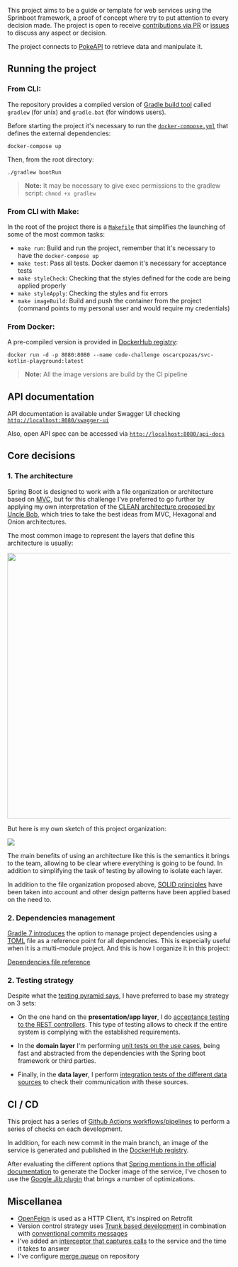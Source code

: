 This project aims to be a guide or template for web services using the Sprinboot framework, a proof of concept where try to put attention to every decision made. The project is open to receive 
[contributions via PR](https://github.com/oscarcpozas/springboot-svc-playground/pulls) or [issues](https://github.com/oscarcpozas/springboot-svc-playground/issues) to discuss any aspect or decision.

The project connects to [PokeAPI](https://pokeapi.co) to retrieve data and manipulate it.

## Running the project

### From CLI:

The repository provides a compiled version of [Gradle build tool](https://gradle.org) called `gradlew` (for unix) and `gradle.bat` (for windows users).

Before starting the project it's necessary to run the [`docker-compose.yml`](https://github.com/oscarcpozas/springboot-svc-playground/blob/main/docker-compose.yml) that defines the external dependencies:

```shell
docker-compose up
```

Then, from the root directory:

```shell
./gradlew bootRun
```

> **Note:** It may be necessary to give exec permissions to the gradlew script: `chmod +x gradlew`

### From CLI with Make:

In the root of the project there is a [`Makefile`](https://github.com/oscarcpozas/blob/main/Makefile) that simplifies the launching of some of the most common tasks:

- `make run`: Build and run the project, remember that it's necessary to have the `docker-compose up`
- `make test`: Pass all tests. Docker daemon it's necessary for acceptance tests
- `make styleCheck`: Checking that the styles defined for the code are being applied properly
- `make styleApply`: Checking the styles and fix errors
- `make imageBuild`: Build and push the container from the project (command points to my personal user and would require my credentials)

### From Docker:

A pre-compiled version is provided in [DockerHub registry](https://hub.docker.com/r/oscarcpozas/svc-kotlin-playground):

```shell
docker run -d -p 8080:8080 --name code-challenge oscarcpozas/svc-kotlin-playground:latest
```

> **Note:** All the image versions are build by the CI pipeline

## API documentation

API documentation is available under Swagger UI checking [`http://localhost:8080/swagger-ui`](http://localhost:8080/swagger-ui)

Also, open API spec can be accessed via [`http://localhost:8080/api-docs`](http://localhost:8080/api-docs)

## Core decisions

### 1. The architecture

Spring Boot is designed to work with a file organization or architecture based on [MVC](https://www.javatpoint.com/mvc-architecture-in-java),
but for this challenge I've preferred to go further by applying my own interpretation of the [CLEAN architecture proposed by Uncle Bob](https://blog.cleancoder.com/uncle-bob/2012/08/13/the-clean-architecture.html),
which tries to take the best ideas from MVC, Hexagonal and Onion architectures.

The most common image to represent the layers that define this architecture is usually:

<img src="https://blog.cleancoder.com/uncle-bob/images/2012-08-13-the-clean-architecture/CleanArchitecture.jpg" width="600" />

But here is my own sketch of this project organization:

<img src="https://i.postimg.cc/6qPKywkZ/Untitled-2023-04-20-1357.png" />

The main benefits of using an architecture like this is the semantics it brings to the team, allowing to be clear where
everything is going to be found. In addition to simplifying the task of testing by allowing to isolate each layer.

In addition to the file organization proposed above, [SOLID principles](https://www.digitalocean.com/community/conceptual-articles/s-o-l-i-d-the-first-five-principles-of-object-oriented-design) have been taken into account and other design
patterns have been applied based on the need to.

### 2. Dependencies management

[Gradle 7 introduces](https://docs.gradle.org/current/userguide/platforms.html#sub:version-catalog) the option to manage project dependencies using a [TOML](https://toml.io/en) file as a reference
point for all dependencies. This is especially useful when it is a multi-module project. And this is how I organize it in this project:

[Dependencies file reference](https://github.com/oscarcpozas/springboot-svc-playground/blob/main/gradle/libs.versions.toml)

### 2. Testing strategy

Despite what the [testing pyramid says](https://martinfowler.com/bliki/TestPyramid.html), I have preferred to base my strategy on 3 sets:

* On the one hand on the **presentation/app layer**, I do [acceptance testing to the REST controllers](https://github.com/oscarcpozas/fever-code-challenge/blob/main/src/test/kotlin/oscar/c/pozas/svc/app/controller/FeverPublicControllerAcceptanceTest.kt).
  This type of testing allows to check if the entire system is complying with the established requirements.

* In the **domain layer** I'm performing [unit tests on the use cases](https://github.com/oscarcpozas/fever-code-challenge/blob/main/src/test/kotlin/oscar/c/pozas/svc/domain/usecase/SearchEventsUseCaseTest.kt),
  being fast and abstracted from the dependencies with the Spring boot framework or third parties.

* Finally, in the **data layer**, I perform [integration tests of the different data sources](https://github.com/oscarcpozas/fever-code-challenge/blob/main/src/test/kotlin/oscar/c/pozas/svc/infrastructure/datasource/EventsApiDataSourceIntegrationTest.kt)
  to check their communication with these sources.

## CI / CD

This project has a series of [Github Actions workflows/pipelines](https://github.com/oscarcpozas/springboot-svc-playground/tree/main/.github/workflows) to perform a series of checks on each development.

In addition, for each new commit in the main branch, an image of the service is generated and published in
the [DockerHub registry](https://hub.docker.com/r/oscarcpozas/svc-kotlin-playground).

After evaluating the different options that [Spring mentions in the official documentation](https://spring.io/guides/topicals/spring-boot-docker)
to generate the Docker image of the service, I've chosen to use the [Google Jib plugin](https://github.com/GoogleContainerTools/jib) that brings a number of optimizations.

## Miscellanea

- [OpenFeign](https://github.com/OpenFeign/feign) is used as a HTTP Client, it's inspired on Retrofit
- Version control strategy uses [Trunk based development](https://trunkbaseddevelopment.com) in combination with [conventional commits messages](https://www.conventionalcommits.org)
- I've added an [interceptor that captures calls](https://github.com/oscarcpozas/blob/master/src/main/kotlin/oscar/c/pozas/svc/app/controller/interceptor/RequestTimeInterceptor.kt)
  to the service and the time it takes to answer
- I've configure [merge queue](https://docs.github.com/en/repositories/configuring-branches-and-merges-in-your-repository/configuring-pull-request-merges/managing-a-merge-queue) on repository
